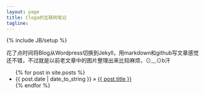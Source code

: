 ```yaml
---
layout: page
title: Cloga的互联网笔记
tagline: 
---
```

{% include JB/setup %}

花了点时间将Blog从Wordpress切换到Jekyll，用markdown和github写文章感觉还不错，不过就是以前老文章中的图片整理出来比较麻烦，⊙﹏⊙b汗

<ul class="posts">
  {% for post in site.posts %}
    <li><span>{{ post.date | date_to_string }}</span> &raquo; <a href="{{ BASE_PATH }}{{ post.url }}">{{ post.title }}</a></li>
  {% endfor %}
</ul>